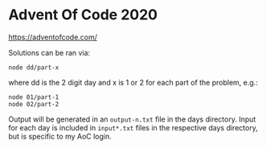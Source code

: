 # Advent Of Code 2020

https://adventofcode.com/

Solutions can be ran via:

```
node dd/part-x
```

where dd is the 2 digit day and x is 1 or 2 for each part of the problem, e.g.:

```
node 01/part-1
node 02/part-2
```

Output will be generated in an `output-n.txt` file in the days directory. Input for each day is included in `input*.txt` files in the respective days directory, but is specific to my AoC login.
